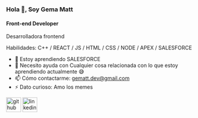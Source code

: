 ### Hola 👋, Soy Gema Matt
#### Front-end Developer
Desarrolladora frontend

Habilidades: C++ / REACT / JS / HTML / CSS / NODE / APEX / SALESFORCE

- 🌱 Estoy aprendiendo SALESFORCE
- 🤔 Necesito ayuda con Cualquier cosa relacionada con lo que estoy aprendiendo actualmente 😅  
- 📫 Cómo contactarme: gematt.dev@gmail.com 
- ⚡ Dato curioso: Amo los memes 


[<img src='https://cdn.jsdelivr.net/npm/simple-icons@3.0.1/icons/github.svg' alt='github' height='40'>](https://github.com/gemamatt)  [<img src='https://cdn.jsdelivr.net/npm/simple-icons@3.0.1/icons/linkedin.svg' alt='linkedin' height='40'>](https://www.linkedin.com/in/https://www.linkedin.com/in/gema-matt-516a3b20a//)  

